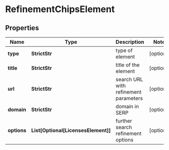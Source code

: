# RefinementChipsElement


## Properties

| Name | Type | Description | Notes |
|------------ | ------------- | ------------- | -------------|
**type** | **StrictStr** | type of element |[optional]|
**title** | **StrictStr** | title of the element |[optional]|
**url** | **StrictStr** | search URL with refinement parameters |[optional]|
**domain** | **StrictStr** | domain in SERP |[optional]|
**options** | **List[Optional[LicensesElement]]** | further search refinement options |[optional]|